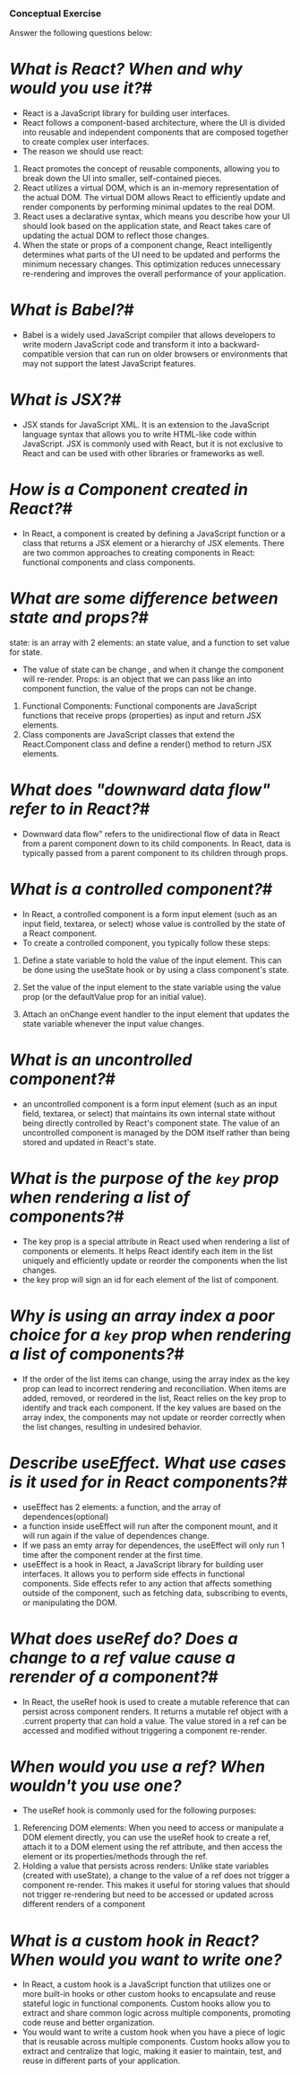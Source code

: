 ### Conceptual Exercise

Answer the following questions below:

# _What is React? When and why would you use it?_#

* React is a JavaScript library for building user interfaces.
* React follows a component-based architecture, where the UI is divided into reusable and independent components that are composed together to create complex user interfaces.
* The reason we should use react:

1. React promotes the concept of reusable components, allowing you to break down the UI into smaller, self-contained pieces.
2. React utilizes a virtual DOM, which is an in-memory representation of the actual DOM. The virtual DOM allows React to efficiently update and render components by performing minimal updates to the real DOM.
3. React uses a declarative syntax, which means you describe how your UI should look based on the application state, and React takes care of updating the actual DOM to reflect those changes.
4. When the state or props of a component change, React intelligently determines what parts of the UI need to be updated and performs the minimum necessary changes. This optimization reduces unnecessary re-rendering and improves the overall performance of your application.

# _What is Babel?_#

* Babel is a widely used JavaScript compiler that allows developers to write modern JavaScript code and transform it into a backward-compatible version that can run on older browsers or environments that may not support the latest JavaScript features.

# _What is JSX?_#

* JSX stands for JavaScript XML. It is an extension to the JavaScript language syntax that allows you to write HTML-like code within JavaScript. JSX is commonly used with React, but it is not exclusive to React and can be used with other libraries or frameworks as well.

# _How is a Component created in React?_#

* In React, a component is created by defining a JavaScript function or a class that returns a JSX element or a hierarchy of JSX elements. There are two common approaches to creating components in React: functional components and class components.

# _What are some difference between state and props?_#
  state: is an array with 2 elements: an state value, and a function to set value for state.

* The value of state can be change , and when it change the component will re-render.
  Props: is an object that we can pass like an into component function, the value of the props can not be change.

1. Functional Components: Functional components are JavaScript functions that receive props (properties) as input and return JSX elements.
2. Class components are JavaScript classes that extend the React.Component class and define a render() method to return JSX elements.

# _What does "downward data flow" refer to in React?_#

* Downward data flow" refers to the unidirectional flow of data in React from a parent component down to its child components. In React, data is typically passed from a parent component to its children through props.

# _What is a controlled component?_#

* In React, a controlled component is a form input element (such as an input field, textarea, or select) whose value is controlled by the state of a React component.
* To create a controlled component, you typically follow these steps:

1. Define a state variable to hold the value of the input element. This can be done using the useState hook or by using a class component's state.

2. Set the value of the input element to the state variable using the value prop (or the defaultValue prop for an initial value).

3. Attach an onChange event handler to the input element that updates the state variable whenever the input value changes.

# _What is an uncontrolled component?_#

* an uncontrolled component is a form input element (such as an input field, textarea, or select) that maintains its own internal state without being directly controlled by React's component state. The value of an uncontrolled component is managed by the DOM itself rather than being stored and updated in React's state.

# _What is the purpose of the `key` prop when rendering a list of components?_#

* The key prop is a special attribute in React used when rendering a list of components or elements. It helps React identify each item in the list uniquely and efficiently update or reorder the components when the list changes.
* the key prop will sign an id for each element of the list of component.

# _Why is using an array index a poor choice for a `key` prop when rendering a list of components?_#

* If the order of the list items can change, using the array index as the key prop can lead to incorrect rendering and reconciliation. When items are added, removed, or reordered in the list, React relies on the key prop to identify and track each component. If the key values are based on the array index, the components may not update or reorder correctly when the list changes, resulting in undesired behavior.

# _Describe useEffect. What use cases is it used for in React components?_#

* useEffect has 2 elements: a function, and the array of dependences(optional)
* a function inside useEffect will run after the component mount, and it will run again if the value of dependences change.
* If we pass an emty array for dependences, the useEffect will only run 1 time after the component render at the first time.
* useEffect is a hook in React, a JavaScript library for building user interfaces. It allows you to perform side effects in functional components. Side effects refer to any action that affects something outside of the component, such as fetching data, subscribing to events, or manipulating the DOM.

# _What does useRef do? Does a change to a ref value cause a rerender of a component?_# 
 
- In React, the useRef hook is used to create a mutable reference that can persist across component renders. It returns a mutable ref object with a .current property that can hold a value. The value stored in a ref can be accessed and modified without triggering a component re-render.

# _When would you use a ref? When wouldn't you use one?_

- The useRef hook is commonly used for the following purposes:

1. Referencing DOM elements: When you need to access or manipulate a DOM element directly, you can use the useRef hook to create a ref, attach it to a DOM element using the ref attribute, and then access the element or its properties/methods through the ref.
2. Holding a value that persists across renders: Unlike state variables (created with useState), a change to the value of a ref does not trigger a component re-render. This makes it useful for storing values that should not trigger re-rendering but need to be accessed or updated across different renders of a component

# _What is a custom hook in React? When would you want to write one?_

* In React, a custom hook is a JavaScript function that utilizes one or more built-in hooks or other custom hooks to encapsulate and reuse stateful logic in functional components. Custom hooks allow you to extract and share common logic across multiple components, promoting code reuse and better organization.
* You would want to write a custom hook when you have a piece of logic that is reusable across multiple components. Custom hooks allow you to extract and centralize that logic, making it easier to maintain, test, and reuse in different parts of your application.
